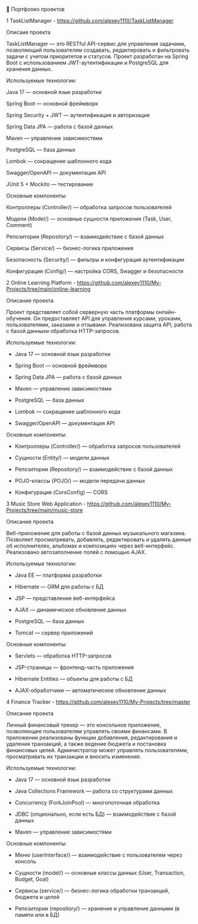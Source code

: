 📌 Портфолио проектов

1 TaskListManager - https://github.com/alexey1110/TaskListManager

Описаие проекта

TaskListManager — это RESTful API-сервис для управления задачами, позволяющий пользователям создавать, редактировать и фильтровать задачи с учетом приоритетов и статусов. Проект разработан на Spring Boot с использованием JWT-аутентификации и PostgreSQL для хранения данных.

Используемые технологии:

Java 17 — основной язык разработки

Spring Boot — основной фреймворк

Spring Security + JWT — аутентификация и авторизация

Spring Data JPA — работа с базой данных

Maven — управление зависимостями

PostgreSQL — база данных

Lombok — сокращение шаблонного кода

Swagger/OpenAPI — документация API

JUnit 5 + Mockito — тестирование

Основные компоненты:

Контроллеры (Controller/) — обработка запросов пользователей

Модели (Model/) — основные сущности приложения (Task, User, Comment)

Репозитории (Repository/) — взаимодействие с базой данных

Сервисы (Service/) — бизнес-логика приложения

Безопасность (Security/) — фильтры и конфигурация аутентификации

Конфигурация (Config/) — настройка CORS, Swagger и безопасности

2 Online Learning Platform - https://github.com/alexey1110/My-Projects/tree/main/online-learning

Описание проекта

Проект представляет собой серверную часть платформы онлайн-обучения. Он предоставляет API для управления курсами, уроками, пользователями, заказами и отзывами. 
Реализована защита API, работа с базой данныхи обработка HTTP-запросов.

Используемые технологии:

- Java 17 — основной язык разработки

- Spring Boot — основной фреймворк

- Spring Data JPA — работа с базой данных

- Maven — управление зависимостями

- PostgreSQL — база данных

- Lombok — сокращение шаблонного кода

- Swagger/OpenAPI — документация API

Основные компоненты:

- Контроллеры (Controller/) — обработка запросов пользователей

- Сущности (Entity/) — модели данных

- Репозитории (Repository/) — взаимодействие с базой данных

- POJO-классы (POJO/) — модели передачи данных

- Конфигурация (CorsConfig) — CORS

3 Music Store Web Application - https://github.com/alexey1110/My-Projects/tree/main/music-store

Описание проекта

Веб-приложение для работы с базой данных музыкального магазина. Позволяет просматривать, добавлять, редактировать и удалять данные об исполнителях, альбомах и композициях через веб-интерфейс. 
Реализовано автозаполнение полей с помощью AJAX.

Используемые технологии:

- Java EE — платформа разработки

- Hibernate — ORM для работы с БД

- JSP — представление веб-интерфейса

- AJAX — динамическое обновление данных

- PostgreSQL — база данных

- Tomcat — сервер приложений

Основные компоненты:

- Servlets — обработка HTTP-запросов

- JSP-страницы — фронтенд-часть приложения

- Hibernate Entities — объекты для работы с БД

- AJAX-обработчики — автоматическое обновление данных

4 Finance Tracker - https://github.com/alexey1110/My-Projects/tree/master

Описание проекта

Личный финансовый трекер — это консольное приложение, позволяющее пользователям управлять своими финансами. В приложении реализованы функции добавления, редактирования и удаления транзакций, а также ведение бюджета и постановка финансовых целей. Администратор может управлять пользователями, просматривать их транзакции и вносить изменения.

Используемые технологии:

- Java 17 — основной язык разработки

- Java Collections Framework — работа со структурами данных

- Concurrency (ForkJoinPool) — многопоточная обработка

- JDBC (опционально, если есть БД) — взаимодействие с базой данных

- Maven — управление зависимостями

Основные компоненты:

- Меню (userInterface/) — взаимодействие с пользователем через консоль

- Сущности (model/) — основные классы данных (User, Transaction, Budget, Goal)

- Сервисы (service/) — бизнес-логика обработки транзакций, бюджета и целей

- Репозитории (repository/) — хранение и управление данными (в памяти или в БД)

